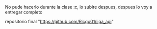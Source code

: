 No pude hacerlo durante la clase :c, lo subire despues, despues lo voy a entregar completo 

repositorio final "https://github.com/Ricgo01/liga_api"
